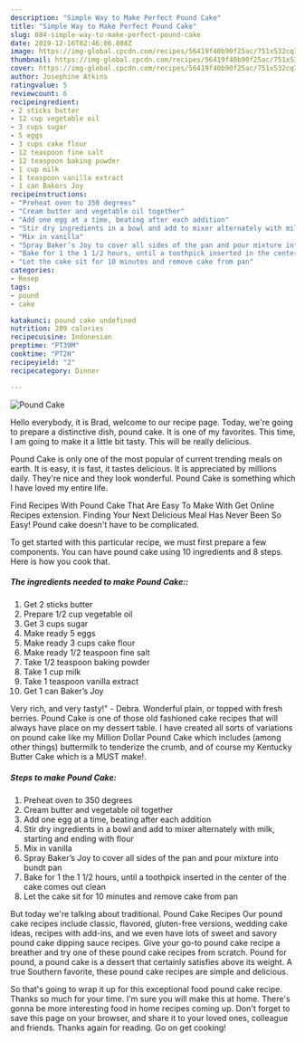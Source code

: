 ```yaml
---
description: "Simple Way to Make Perfect Pound Cake"
title: "Simple Way to Make Perfect Pound Cake"
slug: 884-simple-way-to-make-perfect-pound-cake
date: 2019-12-16T02:46:06.808Z
image: https://img-global.cpcdn.com/recipes/56419f40b90f25ac/751x532cq70/pound-cake-recipe-main-photo.jpg
thumbnail: https://img-global.cpcdn.com/recipes/56419f40b90f25ac/751x532cq70/pound-cake-recipe-main-photo.jpg
cover: https://img-global.cpcdn.com/recipes/56419f40b90f25ac/751x532cq70/pound-cake-recipe-main-photo.jpg
author: Josephine Atkins
ratingvalue: 5
reviewcount: 6
recipeingredient:
- 2 sticks butter
- 12 cup vegetable oil
- 3 cups sugar
- 5 eggs
- 3 cups cake flour
- 12 teaspoon fine salt
- 12 teaspoon baking powder
- 1 cup milk
- 1 teaspoon vanilla extract
- 1 can Bakers Joy
recipeinstructions:
- "Preheat oven to 350 degrees"
- "Cream butter and vegetable oil together"
- "Add one egg at a time, beating after each addition"
- "Stir dry ingredients in a bowl and add to mixer alternately with milk, starting and ending with flour"
- "Mix in vanilla"
- "Spray Baker’s Joy to cover all sides of the pan and pour mixture into bundt pan"
- "Bake for 1 the 1 1/2 hours, until a toothpick inserted in the center of the cake comes out clean"
- "Let the cake sit for 10 minutes and remove cake from pan"
categories:
- Resep
tags:
- pound
- cake

katakunci: pound cake undefined
nutrition: 209 calories
recipecuisine: Indonesian
preptime: "PT39M"
cooktime: "PT2H"
recipeyield: "2"
recipecategory: Dinner

---
```



![Pound Cake](https://img-global.cpcdn.com/recipes/56419f40b90f25ac/751x532cq70/pound-cake-recipe-main-photo.jpg)

Hello everybody, it is Brad, welcome to our recipe page. Today, we're going to prepare a distinctive dish, pound cake. It is one of my favorites. This time, I am going to make it a little bit tasty. This will be really delicious.

Pound Cake is only one of the most popular of current trending meals on earth. It is easy, it is fast, it tastes delicious. It is appreciated by millions daily. They're nice and they look wonderful. Pound Cake is something which I have loved my entire life.

Find Recipes With Pound Cake That Are Easy To Make With Get Online Recipes extension. Finding Your Next Delicious Meal Has Never Been So Easy! Pound cake doesn&#39;t have to be complicated.


To get started with this particular recipe, we must first prepare a few components. You can have pound cake using 10 ingredients and 8 steps. Here is how you cook that.

##### The ingredients needed to make Pound Cake::

1. Get 2 sticks butter
1. Prepare 1/2 cup vegetable oil
1. Get 3 cups sugar
1. Make ready 5 eggs
1. Make ready 3 cups cake flour
1. Make ready 1/2 teaspoon fine salt
1. Take 1/2 teaspoon baking powder
1. Take 1 cup milk
1. Take 1 teaspoon vanilla extract
1. Get 1 can Baker’s Joy


Very rich, and very tasty!&#34; - Debra. Wonderful plain, or topped with fresh berries. Pound Cake is one of those old fashioned cake recipes that will always have place on my dessert table. I have created all sorts of variations on pound cake like my Million Dollar Pound Cake which includes (among other things) buttermilk to tenderize the crumb, and of course my Kentucky Butter Cake which is a MUST make!. 

##### Steps to make Pound Cake:

1. Preheat oven to 350 degrees
1. Cream butter and vegetable oil together
1. Add one egg at a time, beating after each addition
1. Stir dry ingredients in a bowl and add to mixer alternately with milk, starting and ending with flour
1. Mix in vanilla
1. Spray Baker’s Joy to cover all sides of the pan and pour mixture into bundt pan
1. Bake for 1 the 1 1/2 hours, until a toothpick inserted in the center of the cake comes out clean
1. Let the cake sit for 10 minutes and remove cake from pan


But today we&#39;re talking about traditional. Pound Cake Recipes Our pound cake recipes include classic, flavored, gluten-free versions, wedding cake ideas, recipes with add-ins, and we even have lots of sweet and savory pound cake dipping sauce recipes. Give your go-to pound cake recipe a breather and try one of these pound cake recipes from scratch. Pound for pound, a pound cake is a dessert that certainly satisfies above its weight. A true Southern favorite, these pound cake recipes are simple and delicious. 

So that's going to wrap it up for this exceptional food pound cake recipe. Thanks so much for your time. I'm sure you will make this at home. There's gonna be more interesting food in home recipes coming up. Don't forget to save this page on your browser, and share it to your loved ones, colleague and friends. Thanks again for reading. Go on get cooking!
